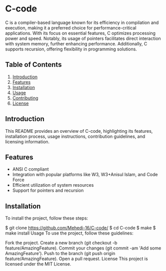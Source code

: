 # C-code

C is a compiler-based language known for its efficiency in compilation and execution, making it a preferred choice for performance-critical applications. With its focus on essential features, C optimizes processing power and speed. Notably, its usage of pointers facilitates direct interaction with system memory, further enhancing performance. Additionally, C supports recursion, offering flexibility in programming solutions.

## Table of Contents

1. [Introduction](#introduction)
2. [Features](#features)
3. [Installation](#installation)
4. [Usage](#usage)
5. [Contributing](#contributing)
6. [License](#license)

## Introduction

This README provides an overview of C-code, highlighting its features, installation process, usage instructions, contribution guidelines, and licensing information.

## Features

- ANSI C compliant
- Integration with popular platforms like W3, W3+Anisul Islam, and Code Force
- Efficient utilization of system resources
- Support for pointers and recursion

## Installation

To install the project, follow these steps:

$ git clone https://github.com/Mehedi-16/C-code/
$ cd C-code
$ make
$ make install
Usage
To use the project, follow these guidelines:


Fork the project.
Create a new branch (git checkout -b feature/AmazingFeature).
Commit your changes (git commit -am 'Add some AmazingFeature').
Push to the branch (git push origin feature/AmazingFeature).
Open a pull request.
License
This project is licensed under the MIT License.

